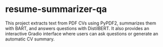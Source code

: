 # resume-summarizer-qa
This project extracts text from PDF CVs using PyPDF2, summarizes them with BART, and answers questions with DistilBERT. It also provides an interactive Gradio interface where users can ask questions or generate an automatic CV summary.
